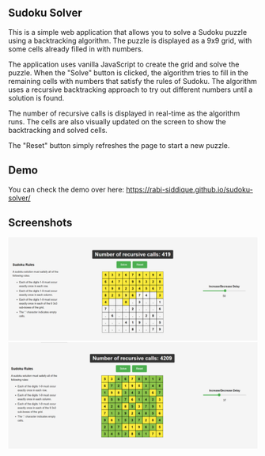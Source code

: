## Sudoku Solver

This is a simple web application that allows you to solve a Sudoku puzzle using a backtracking algorithm. The puzzle is displayed as a 9x9 grid, with some cells already filled in with numbers.

The application uses vanilla JavaScript to create the grid and solve the puzzle. When the "Solve" button is clicked, the algorithm tries to fill in the remaining cells with numbers that satisfy the rules of Sudoku. The algorithm uses a recursive backtracking approach to try out different numbers until a solution is found.

The number of recursive calls is displayed in real-time as the algorithm runs. The cells are also visually updated on the screen to show the backtracking and solved cells.

The "Reset" button simply refreshes the page to start a new puzzle.

## Demo

You can check the demo over here:
https://rabi-siddique.github.io/sudoku-solver/

## Screenshots

![Screenshot](screenshots/s1.png?raw=true)
![Screenshot](screenshots/s2.png?raw=true)
